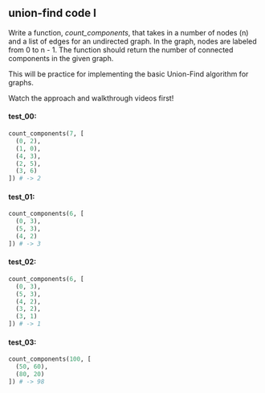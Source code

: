 ## union-find code I

Write a function, _count\_components_, that takes in a number of nodes (n) and a list of edges for an
undirected graph. In the graph, nodes are labeled from 0 to n - 1. The function should return the
number of connected components in the given graph. 

This will be practice for implementing the basic Union-Find algorithm for graphs. 

Watch the approach and walkthrough videos first!

#### test_00:

```python
count_components(7, [
  (0, 2),
  (1, 0),
  (4, 3),
  (2, 5),
  (3, 6)
]) # -> 2
```

#### test_01:

```python
count_components(6, [
  (0, 3),
  (5, 3),
  (4, 2)
]) # -> 3
```

#### test_02:

```python
count_components(6, [
  (0, 3),
  (5, 3),
  (4, 2),
  (3, 2),
  (3, 1)
]) # -> 1
```

#### test_03:

```python
count_components(100, [
  (50, 60),
  (80, 20)
]) # -> 98
```
